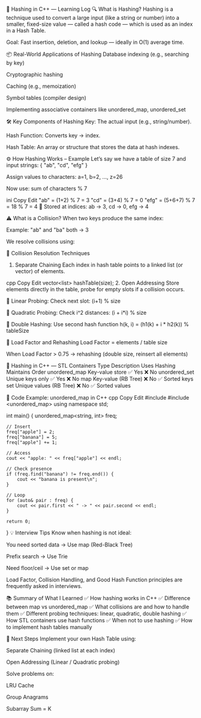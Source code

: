 📘 Hashing in C++ — Learning Log
🔍 What is Hashing?
Hashing is a technique used to convert a large input (like a string or number) into a smaller, fixed-size value — called a hash code — which is used as an index in a Hash Table.

Goal: Fast insertion, deletion, and lookup — ideally in O(1) average time.

📦 Real-World Applications of Hashing
Database indexing (e.g., searching by key)

Cryptographic hashing

Caching (e.g., memoization)

Symbol tables (compiler design)

Implementing associative containers like unordered_map, unordered_set

🛠️ Key Components of Hashing
Key: The actual input (e.g., string/number).

Hash Function: Converts key → index.

Hash Table: An array or structure that stores the data at hash indexes.

⚙️ How Hashing Works – Example
Let’s say we have a table of size 7 and input strings:
{ "ab", "cd", "efg" }

Assign values to characters: a=1, b=2, ..., z=26

Now use:
sum of characters % 7

ini
Copy
Edit
"ab"  = (1+2) % 7  = 3
"cd"  = (3+4) % 7  = 0
"efg" = (5+6+7) % 7 = 18 % 7 = 4
📌 Stored at indices: ab → 3, cd → 0, efg → 4

⚠️ What is a Collision?
When two keys produce the same index:

Example: "ab" and "ba" both → 3

We resolve collisions using:

🧯 Collision Resolution Techniques
1. Separate Chaining
Each index in hash table points to a linked list (or vector) of elements.

cpp
Copy
Edit
vector<list<string>> hashTable(size);
2. Open Addressing
Store elements directly in the table, probe for empty slots if a collision occurs.

🔁 Linear Probing: Check next slot: (i+1) % size

🔁 Quadratic Probing: Check i^2 distances: (i + i*i) % size

🔁 Double Hashing: Use second hash function
h(k, i) = (h1(k) + i * h2(k)) % tableSize

📐 Load Factor and Rehashing
Load Factor = elements / table size

When Load Factor > 0.75 → rehashing (double size, reinsert all elements)

🔨 Hashing in C++ — STL Containers
Type	Description	Uses Hashing	Maintains Order
unordered_map	Key-value store	✅ Yes	❌ No
unordered_set	Unique keys only	✅ Yes	❌ No
map	Key-value (RB Tree)	❌ No	✅ Sorted keys
set	Unique values (RB Tree)	❌ No	✅ Sorted values

🧪 Code Example: unordered_map in C++
cpp
Copy
Edit
#include <iostream>
#include <unordered_map>
using namespace std;

int main() {
    unordered_map<string, int> freq;

    // Insert
    freq["apple"] = 2;
    freq["banana"] = 5;
    freq["apple"] += 1;

    // Access
    cout << "apple: " << freq["apple"] << endl;

    // Check presence
    if (freq.find("banana") != freq.end()) {
        cout << "banana is present\n";
    }

    // Loop
    for (auto& pair : freq) {
        cout << pair.first << " -> " << pair.second << endl;
    }

    return 0;
}
💡 Interview Tips
Know when hashing is not ideal:

You need sorted data → Use map (Red-Black Tree)

Prefix search → Use Trie

Need floor/ceil → Use set or map

Load Factor, Collision Handling, and Good Hash Function principles are frequently asked in interviews.

📚 Summary of What I Learned
✅ How hashing works in C++
✅ Difference between map vs unordered_map
✅ What collisions are and how to handle them
✅ Different probing techniques: linear, quadratic, double hashing
✅ How STL containers use hash functions
✅ When not to use hashing
✅ How to implement hash tables manually

📁 Next Steps
 Implement your own Hash Table using:

Separate Chaining (linked list at each index)

Open Addressing (Linear / Quadratic probing)

 Solve problems on:

LRU Cache

Group Anagrams

Subarray Sum = K
